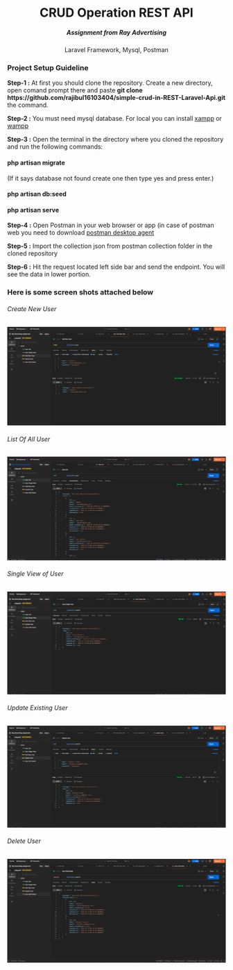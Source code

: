 <h1 align="center">CRUD Operation REST API</h1>
<h5 align="center">Assignment from Ray Advertising</h5>
<p align="center">Laravel Framework, Mysql, Postman</p>

<h3>Project Setup Guideline</h3>
<p><b>Step-1 :</b> At first you should clone the repository. Create a new directory, open comand prompt there and paste <b>git clone https://github.com/rajibul16103404/simple-crud-in-REST-Laravel-Api.git</b> the command.</p>

<p><b>Step-2 :</b> You must need mysql database. For local you can install <a href="https://www.apachefriends.org/download.html">xampp</a> or <a href="https://www.wampserver.com/en/download-wampserver-64bits/">wampp</a></p>

<p><b>Step-3 :</b> Open the terminal in the directory where you cloned the repository and run the following commands:</p>

<h4><b>php artisan migrate</b></h4> <p>(If it says database not found create one then type yes and press enter.)</p>
<h4><b>php artisan db:seed</b></h4>
<h4><b>php artisan serve</b></h4>


<p><b>Step-4 :</b> Open Postman in your web browser or app (in case of postman web you need to download <a href="https://www.postman.com/downloads/postman-agent/">postman desktop agent</a></p>

<p><b>Step-5 :</b> Import the collection json from postman collection folder in the cloned repository</p>

<p><b>Step-6 :</b> Hit the request located left side bar and send the endpoint. You will see the data in lower portion.</p>

<h3>Here is some screen shots attached below</h3>
<h6>Create New User</h6>
<img src="ScreenShots/addnewuser.png" />

<h6>List Of All User</h6>
<img src="ScreenShots/userlist.png" />

<h6>Single View of User</h6>
<img src="ScreenShots/usersinglrview.png" />

<h6>Update Existing User</h6>
<img src="ScreenShots/updateuser.png" />

<h6>Delete User</h6>
<img src="ScreenShots/delete user.png" />

